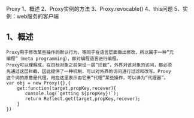 Proxy
1、概述
2、Proxy实例的方法
3、Proxy.revocable()
4、this问题
5、实例：web服务的客户端

## 1、概述
```
Proxy用于修改某些操作的默认行为，等同于在语言层面做出修改，所以属于一种“元
编程”（meta programming），即对编程语言进行编程。
Proxy可以理解成，在目标对象之前架设一层“拦截”，外界对该对象的访问，都必须
先通过这层拦截，因此提供了一种机制，可以对外界的访问进行过滤和改写。Proxy
这个词的原意是代理，用在这里表示由它来“代理”某些操作，可以译为“代理器”。
var obj = new Proxy({},{
    get:function(target,propKey,recever){
       console.log(`getting ${propKey}!`);
       return Reflect.get(target,propKey,recever);
    }
})
```